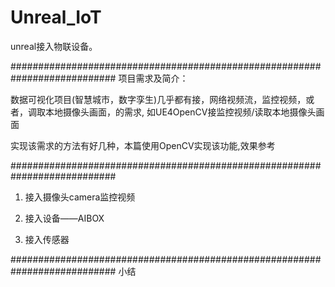 # Unreal_IoT
unreal接入物联设备。

###########################################################################
项目需求及简介：

数据可视化项目(智慧城市，数字孪生)几乎都有接，网络视频流，监控视频，或者，调取本地摄像头画面，的需求,
如UE4OpenCV接监控视频/读取本地摄像头画面

实现该需求的方法有好几种，本篇使用OpenCV实现该功能,效果参考

###########################################################################
1. 接入摄像头camera监控视频

2. 接入设备——AIBOX

2. 接入传感器



###########################################################################
小结

